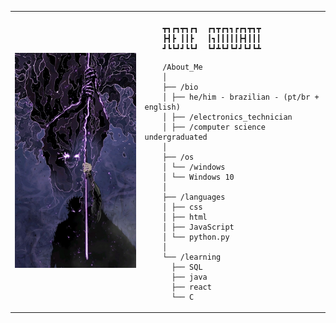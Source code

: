 <table>
    <tr>
        <td style="width: 35%;">
            <img src="img/Legend of the Northern Blade Manhwa Wallpaper.jfif" alt="Geto" style="width: 100%; border: none;" />
        </td>
        <td style="width: 50%; vertical-align: top;">
            <p style="font-family: monospace; font-size: 16px;">

        ┳┓┏┓┳┓┏┓  ┏┓┳┏┓┓┏┏┓┳┓┳
        ┣┫┣ ┃┃┣   ┃┓┃┃┃┃┃┣┫┃┃┃
        ┛┗┗┛┛┗┗┛  ┗┛┻┗┛┗┛┛┗┛┗┻
                      
</p>

        /About_Me
        │
        ├── /bio
        │ ├── he/him - brazilian - (pt/br + english)
        │ ├── /electronics_technician
        │ ├── /computer science undergraduated
        │
        ├── /os
        │ └── /windows
        │ └── Windows 10
        │
        ├── /languages
        │ ├── css
        │ ├── html
        │ ├── JavaScript
        │ └── python.py
        │
        └── /learning
          ├── SQL
          ├── java
          ├── react
          └── C

</tr>
</table>